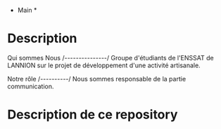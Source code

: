 * Main *

Description
===========

  Qui sommes Nous
  /---------------/
  Groupe d'étudiants de l'ENSSAT de LANNION sur le projet de développement d'une activité artisanale.

  Notre rôle
  /----------/
  Nous sommes responsable de la partie communication.


Description de ce repository
============================


